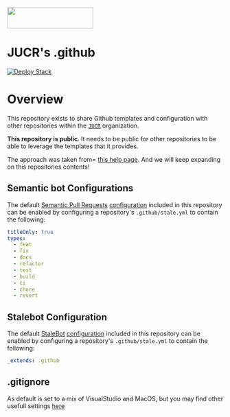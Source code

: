 <img src="https://uploads-ssl.webflow.com/6127780862f49c42bf93addc/6238c2aa8fdf0b02e4898939_JUCR_Logo_Combined.svg" width="200" height="50"/>

# JUCR's .github
[![Deploy Stack](https://github.com/jucr-io/.github/actions/workflows/ci.yml/badge.svg)](https://github.com/jucr-io/.github/actions/workflows/ci.yml)

# Overview

This repository exists to share Github templates and configuration with other
repositories within the [`JUCR`](https://github.com/jucr-io)
organization.

**This repository is public**. It needs to be public for other repositories to
be able to leverage the templates that it provides.

The approach was taken from=
[this help page](https://help.github.com/en/github/building-a-strong-community/creating-a-default-community-health-file).
And we will keep expanding on this repositories contents!

## Semantic bot Configurations
The default [Semantic Pull Requests](https://github.com/zeke/semantic-pull-requests)
[configuration](.github/semantic.yml) included in this repository can be enabled
by configuring a repository's `.github/stale.yml` to contain the following:

```yaml
titleOnly: true
types:
  - feat
  - fix
  - docs
  - refactor
  - test
  - build
  - ci
  - chore
  - revert
```
## Stalebot Configuration
The default [StaleBot](https://github.com/probot/stale)
[configuration](.github/stale.yml) included in this repository can be enabled
by configuring a repository's `.github/stale.yml` to contain the following:

```yaml
_extends: .github
```
## .gitignore 
As default is set to a mix of VisualStudio and MacOS, but you may find other usefull settings [here](https://github.com/github/gitignore)